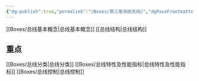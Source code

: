 ```yaml
---
{"dg-publish":true,"permalink":"/Boxes/第三章系统总线/","dgPassFrontmatter":true,"created":"2025-05-08T14:57:51.907+08:00","updated":"2025-05-16T15:59:44.433+08:00"}
---
```


[[Boxes/总线基本概念\|总线基本概念]]
[[总线结构\|总线结构]]
## 重点
[[Boxes/总线分类\|总线分类]]
[[Boxes/总线特性及性能指标\|总线特性及性能指标]]
[[Boxes/总线控制\|总线控制]]
